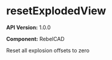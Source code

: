 # resetExplodedView

**API Version:** 1.0.0

**Component:** RebelCAD

Reset all explosion offsets to zero

